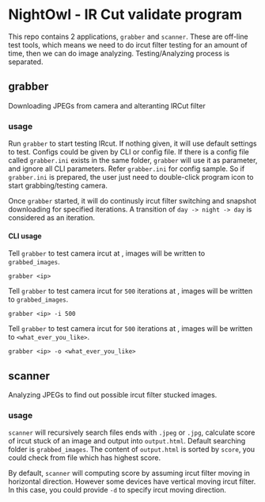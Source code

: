 # NightOwl - IR Cut validate program

This repo contains 2 applications, `grabber` and `scanner`.  These are off-line
test tools, which means we need to do ircut filter testing for an amount of
time, then we can do image analyzing. Testing/Analyzing process is separated.

## grabber
Downloading JPEGs from camera and alteranting IRCut filter

### usage

Run `grabber` to start testing IRcut. If nothing given, it will use default
settings to test.  Configs could be given by CLI or config file.  If there is a
config file called `grabber.ini` exists in the same folder, `grabber` will use
it as parameter, and ignore all CLI parameters.  Refer `grabber.ini` for config
sample. So if `grabber.ini` is prepared, the user just need to double-click
program icon to start grabbing/testing camera.

Once `grabber` started, it will do continusly ircut filter switching and
snapshot downloading for specified iterations.  A transition of `day -> night
-> day` is considered as an iteration.


#### CLI usage

Tell `grabber` to test camera ircut at <ip>, images will be written to
`grabbed_images`.
```
grabber <ip> 
```

Tell `grabber` to test camera ircut for `500` iterations at <ip>, images will
be written to `grabbed_images`.
```
grabber <ip> -i 500
```

Tell `grabber` to test camera ircut for `500` iterations at <ip>, images will
be written to `<what_ever_you_like>`.
```
grabber <ip> -o <what_ever_you_like>
```

## scanner
Analyzing JPEGs to find out possible ircut filter stucked images.

### usage

`scanner` will recursively search files ends with `.jpeg` or `.jpg`, calculate
score of ircut stuck of an image and output into `output.html`.  Default
searching folder is `grabbed_images`.  The content of `output.html` is sorted
by `score`, you could check from file which has highest score.

By default, `scanner` will computing score by assuming ircut filter moving in
horizontal direction.  However some devices have vertical moving ircut filter.
In this case, you could provide `-d` to specify ircut moving direction.

